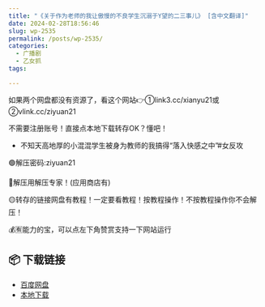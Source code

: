 ```yaml
---
title: "《关于作为老师的我让傲慢的不良学生沉溺于Y望的二三事儿》 [含中文翻译]"
date: 2024-02-28T18:56:46
slug: wp-2535
permalink: /posts/wp-2535/
categories:
  - 广播剧
  - 乙女抓
tags:

---
```


如果两个网盘都没有资源了，看这个网站👉①link3.cc/xianyu21或②vlink.cc/ziyuan21

不需要注册账号！直接点本地下载转存OK？懂吧！

*   不知天高地厚的小混混学生被身为教师的我搞得“落入快感之中”#女反攻

🟢解压密码:ziyuan21

🔵解压用解压专家！(应用商店有)

🟡转存的链接网盘有教程！一定要看教程！按教程操作！不按教程操作你不会解压！

💰🈶能力的宝，可以点左下角赞赏支持一下网站运行

## 📦 下载链接
- [百度网盘](https://blziyuan21.com/pay-download/2535?key=a0f3aae4b1&down_id=0)
- [本地下载](https://blziyuan21.com/pay-download/2535?key=a0f3aae4b1&down_id=1)

